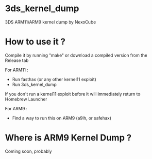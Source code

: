 # 3ds_kernel_dump
3DS ARM11/ARM9 kernel dump by NexoCube

# How to use it ?
Compile it by running "make" or download a compiled version from the Release tab

For ARM11 :

- Run fasthax (or any other kernel11 exploit)
- Run 3ds_kernel_dump

If you don't run a kernel11 exploit before it will immediately return to Homebrew Launcher

For ARM9 :

- Find a way to run this on ARM9 (a9lh, or safehax)

# Where is ARM9 Kernel Dump ?
Coming soon, probably
